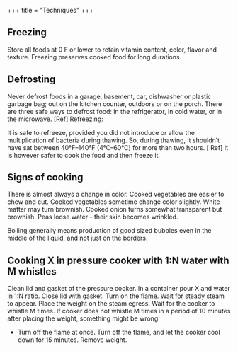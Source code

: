 +++
title = "Techniques"
+++

## Freezing

Store all foods at 0 F or lower to retain vitamin content, color, flavor
and texture. Freezing preserves cooked food for long durations.

## Defrosting

Never defrost foods in a garage, basement, car, dishwasher or plastic
garbage bag; out on the kitchen counter, outdoors or on the porch. There
are three safe ways to defrost food: in the refrigerator, in cold water,
or in the microwave. \[Ref\] Refreezing:

It is safe to refreeze, provided you did not introduce or allow the
multiplication of bacteria during thawing. So, during thawing, it
shouldn’t have sat between 40°F–140°F (4°C–60°C) for more than two
hours. \[ Ref\] It is however safer to cook the food and then freeze it.

## Signs of cooking

There is almost always a change in color. Cooked vegetables are easier
to chew and cut. Cooked vegetables sometime change color slightly. White
matter may turn brownish. Cooked onion turns somewhat transparent but
brownish. Peas loose water - their skin becomes wrinkled.

Boiling generally means production of good sized bubbles even in the
middle of the liquid, and not just on the borders.

## Cooking X in pressure cooker with 1:N water with M whistles
Clean lid and gasket of the pressure cooker. In a container pour X and
water in 1:N ratio. Close lid with gasket. Turn on the flame. Wait for
steady steam to appear. Place the weight on the steam egress. Wait for
the cooker to whistle M times. If cooker does not whistle M times in a
period of 10 minutes after placing the weight, something might be wrong
- Turn off the flame at once. Turn off the flame, and let the cooker
cool down for 15 minutes. Remove weight.